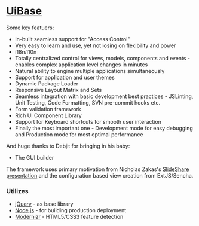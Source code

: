 # [UiBase](http://www.uibase.net)

Some key featuers:

- In-built seamless support for "Access Control"
- Very easy to learn and use, yet not losing on flexibility and power
- i18n/l10n
- Totally centralized control for views, models, components and events - enables complex application level changes in minutes
- Natural ability to engine multiple applications simultaneously
- Support for application and user themes
- Dynamic Package Loader
- Responsive Layout Matrix and Sets
- Seamless integration with basic development best practices - JSLinting, Unit Testing, Code Formatting, SVN pre-commit hooks etc.
- Form validation framework
- Rich UI Component Library
- Support for Keyboard shortcuts for smooth user interaction
- Finally the most important one - Development mode for easy debugging and Production mode for most optimal performance

And huge thanks to Debjit for bringing in his baby:
- The GUI builder

The framework uses primary motivation from Nicholas Zakas's [SlideShare presentation](http://www.slideshare.net/nzakas/scalable-javascript-application-architecture) and the configuration based view creation from ExtJS/Sencha.

### Utilizes
* [jQuery](http://www.jquery.com) - as base library
* [Node.js](http://nodejs.org) - for building production deployment
* [Modernizr](http://modernizr.com) - HTML5/CSS3 feature detection
